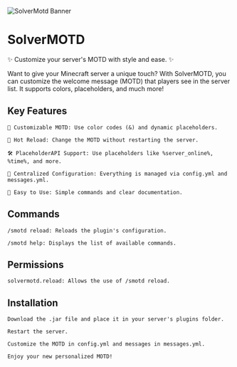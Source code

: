 ![SolverMotd Banner](https://cdn.modrinth.com/data/cached_images/b306eaa17a4ce31f56d52225cc9dd93143aac359.png)
# SolverMOTD
✨ Customize your server's MOTD with style and ease. ✨

Want to give your Minecraft server a unique touch? With SolverMOTD, you can customize the welcome message (MOTD) that players see in the server list. It supports colors, placeholders, and much more!

## Key Features

    🎨 Customizable MOTD: Use color codes (&) and dynamic placeholders.

    🔄 Hot Reload: Change the MOTD without restarting the server.

    🛠️ PlaceholderAPI Support: Use placeholders like %server_online%, %time%, and more.

    📂 Centralized Configuration: Everything is managed via config.yml and messages.yml.

    🚀 Easy to Use: Simple commands and clear documentation.

## Commands

    /smotd reload: Reloads the plugin's configuration.

    /smotd help: Displays the list of available commands.

## Permissions

    solvermotd.reload: Allows the use of /smotd reload.

## Installation

    Download the .jar file and place it in your server's plugins folder.

    Restart the server.

    Customize the MOTD in config.yml and messages in messages.yml.

    Enjoy your new personalized MOTD!

